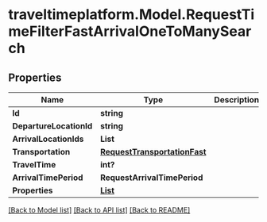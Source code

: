 # traveltimeplatform.Model.RequestTimeFilterFastArrivalOneToManySearch
## Properties

Name | Type | Description | Notes
------------ | ------------- | ------------- | -------------
**Id** | **string** |  | 
**DepartureLocationId** | **string** |  | 
**ArrivalLocationIds** | **List<string>** |  | 
**Transportation** | [**RequestTransportationFast**](RequestTransportationFast.md) |  | 
**TravelTime** | **int?** |  | 
**ArrivalTimePeriod** | **RequestArrivalTimePeriod** |  | 
**Properties** | [**List<RequestTimeFilterFastProperty>**](RequestTimeFilterFastProperty.md) |  | 

[[Back to Model list]](../README.md#documentation-for-models) [[Back to API list]](../README.md#documentation-for-api-endpoints) [[Back to README]](../README.md)

